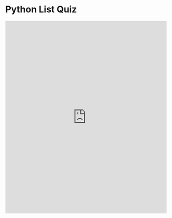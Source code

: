 # Python List Quiz

<iframe src="https://docs.google.com/forms/d/e/1FAIpQLSdbT1FLCUq6EVK9Oa2HS-xJyF49Mb73qbhsQ14f9OYy3jVRPQ/viewform?embedded=true" width="100%" height="602" frameborder="0" marginheight="0" marginwidth="0">Loading…</iframe>